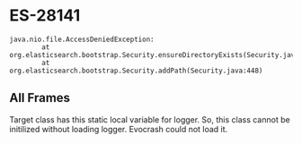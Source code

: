 # ES-28141

```
java.nio.file.AccessDeniedException:
        at org.elasticsearch.bootstrap.Security.ensureDirectoryExists(Security.java:492)
        at org.elasticsearch.bootstrap.Security.addPath(Security.java:448)
```

## All Frames
Target class has this static local variable for logger. So, this class cannot be initilized without loading logger. Evocrash could not load it.
